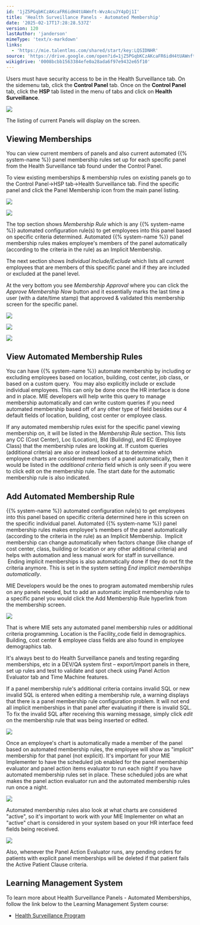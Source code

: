 ```yaml
---
id: '1jZ5PGqbKCzAKcaFR6idH4tUAWnft-WvzAcuJY4pDj1I'
title: 'Health Surveillance Panels - Automated Membership'
date: '2025-02-17T17:28:28.537Z'
version: 120
lastAuthor: 'janderson'
mimeType: 'text/x-markdown'
links:
  - 'https://mie.talentlms.com/shared/start/key:LQSIDNHR'
source: 'https://drive.google.com/open?id=1jZ5PGqbKCzAKcaFR6idH4tUAWnft-WvzAcuJY4pDj1I'
wikigdrive: '0008bcbb1563384efe0a28ada6f97e9432e65f10'
---
```

Users must have security access to be in the Health Surveillance tab. On the sidemenu tab, click the **Control Panel** tab. Once on the **Control Panel** tab, click the **HSP** tab listed in the menu of tabs and click on **Health Surveillance**.

![](../health-surveillance-panels-automated-membership.assets/30942734ff261173f4ba2b14bf620616.png)

The listing of current Panels will display on the screen.

## Viewing Memberships

You can view current members of panels and also current automated {{% system-name %}} panel membership rules set up for each specific panel from the Health Surveillance tab found under the Control Panel.

To view existing memberships & membership rules on existing panels go to the Control Panel→HSP tab→Health Surveillance tab. Find the specific panel and click the Panel Membership icon from the main panel listing.

![](../health-surveillance-panels-automated-membership.assets/34e82a7e7d3861207efe7159b50d5e7c.png)

![](../health-surveillance-panels-automated-membership.assets/860d3eecee07a2f057213e4b242a627e.png)

The top section shows *Membership Rule* which is any {{% system-name %}} automated configuration rule(s) to get employees into this panel based on specific criteria determined. Automated {{% system-name %}} panel membership rules makes employee's members of the panel automatically (according to the criteria in the rule) as an Implicit Membership.

The next section shows *Individual Include/Exclude* which lists all current employees that are members of this specific panel and if they are included or excluded at the panel level.

At the very bottom you see *Membership Approval* where you can click the *Approve Membership Now* button and it essentially marks the last time a user (with a date/time stamp) that approved & validated this membership screen for the specific panel.

![](../health-surveillance-panels-automated-membership.assets/5614c62dab0fea6b5cbdf9ff2f3d89ea.png)

![](../health-surveillance-panels-automated-membership.assets/1b37f7cfecb3446d1393db006c5dfc0b.png)

![](../health-surveillance-panels-automated-membership.assets/36e7c80710bf2e27c7c2e3f47c5870bd.png)

## View Automated Membership Rules

You can have {{% system-name %}} automate membership by including or excluding employees based on location, building, cost center, job class, or based on a custom query.  You may also explicitly include or exclude individual employees. This can only be done once the HR interface is done and in place. MIE developers will help write this query to manage membership automatically and can write custom queries if you need automated membership based off of any other type of field besides our 4 default fields of location, building, cost center or employee class.

If any automated membership rules exist for the specific panel viewing membership on, it will be listed in the *Membership Rule* section. This lists any CC (Cost Center), Loc (Location), Bld (Building), and EC (Employee Class) that the membership rules are looking at. If custom queries (additional criteria) are also or instead looked at to determine which employee charts are considered members of a panel automatically, then it would be listed in the *additional criteria* field which is only seen if you were to click edit on the membership rule. The start date for the automatic membership rule is also indicated.

## Add Automated Membership Rule

{{% system-name %}} automated configuration rule(s) to get employees into this panel based on specific criteria determined here in this screen on the specific individual panel. Automated {{% system-name %}} panel membership rules makes employee's members of the panel automatically (according to the criteria in the rule) as an Implicit Membership.  Implicit membership can change automatically when factors change (like change of cost center, class, building or location or any other additional criteria) and helps with automation and less manual work for staff in surveillance.  Ending implicit memberships is also automatically done if they do not fit the criteria anymore. This is set in the system setting *End implicit memberships automatically*.

MIE Developers would be the ones to program automated membership rules on any panels needed, but to add an automatic implicit membership rule to a specific panel you would click the Add Membership Rule hyperlink from the membership screen.

![](../health-surveillance-panels-automated-membership.assets/b1a09e69cf0bc4caa7177c2a69710fa2.png)

That is where MIE sets any automated panel membership rules or additional criteria programming. Location is the Facility_code field in demographics. Building, cost center & employee class fields are also found in employee demographics tab.

It's always best to do Health Surveillance panels and testing regarding memberships, etc in a DEV/QA system first – export/import panels in there, set up rules and test to validate and spot check using Panel Action Evaluator tab and Time Machine features.

If a panel membership rule's additional criteria contains invalid SQL or new invalid SQL is entered when editing a membership rule, a warning displays that there is a panel membership rule configuration problem. It will not end all implicit memberships in that panel after evaluating if there is invalid SQL. To fix the invalid SQL after receiving this warning message, simply click *edit* on the membership rule that was being inserted or edited.

![](../health-surveillance-panels-automated-membership.assets/2012365e10ca1bab623e70a36df12b6b.png)

Once an employee's chart is automatically made a member of the panel based on automated membership rules, the employee will show as "implicit" membership for that panel (not explicit). It's important for your MIE Implementer to have the scheduled job enabled for the panel membership evaluator and panel action items evaluator to run each night if you have automated membership rules set in place. These scheduled jobs are what makes the panel action evaluator run and the automated membership rules run once a night.

![](../health-surveillance-panels-automated-membership.assets/99315d925b8db2969a4d762532552fa6.png)

Automated membership rules also look at what charts are considered "active", so it's important to work with your MIE Implementer on what an "active" chart is considered in your system based on your HR interface feed fields being received.

![](../health-surveillance-panels-automated-membership.assets/da1675830a03fdbfb585387a87f5d283.png)

Also, whenever the Panel Action Evaluator runs, any pending orders for patients with explicit panel memberships will be deleted if that patient fails the Active Patient Clause criteria.

## Learning Management System

To learn more about Health Surveillance Panels - Automated Memberships, follow the link below to the Learning Management System course:

* [Health Surveillance Program](https://mie.talentlms.com/shared/start/key:LQSIDNHR)
